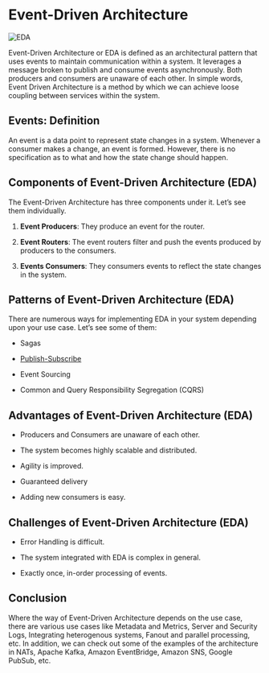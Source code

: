 # Event-Driven Architecture

![EDA](https://miro.medium.com/max/720/1*OwYTBsS6J8VBY3Y9lKMLOg.jpeg)

Event-Driven Architecture or EDA is defined as an architectural pattern that uses events to maintain communication within a system. It leverages a message broken to publish and consume events asynchronously. Both producers and consumers are unaware of each other. In simple words, Event Driven Architecture is a method by which we can achieve loose coupling between services within the system.

## Events: Definition

An event is a data point to represent state changes in a system. Whenever a consumer makes a change, an event is formed. However, there is no specification as to what and how the state change should happen.

## Components of Event-Driven Architecture (EDA)

The Event-Driven Architecture has three components under it. Let’s see them individually.

1. **Event Producers**: They produce an event for the router.

2. **Event Routers**: The event routers filter and push the events produced by producers to the consumers.

3. **Events Consumers**: They consumers events to reflect the state changes in the system.

## Patterns of Event-Driven Architecture (EDA)

There are numerous ways for implementing EDA in your system depending upon your use case. Let’s see some of them:

- Sagas

- [Publish-Subscribe](https://github.com/aygarp-modsiw/System-Design-Concepts/tree/master/Messaging%20and%20Pub-Sub)

- Event Sourcing

- Common and Query Responsibility Segregation (CQRS)

## Advantages of Event-Driven Architecture (EDA)

- Producers and Consumers are unaware of each other.

- The system becomes highly scalable and distributed.

- Agility is improved.

- Guaranteed delivery

- Adding new consumers is easy.

## Challenges of Event-Driven Architecture (EDA)

- Error Handling is difficult.

- The system integrated with EDA is complex in general.

- Exactly once, in-order processing of events.

## Conclusion

Where the way of Event-Driven Architecture depends on the use case, there are various use cases like Metadata and Metrics, Server and Security Logs, Integrating heterogenous systems, Fanout and parallel processing, etc. In addition, we can check out some of the examples of the architecture in NATs, Apache Kafka, Amazon EventBridge, Amazon SNS, Google PubSub, etc.